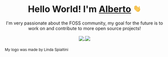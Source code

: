 <h1 align="center">Hello World! I'm <a href="https://albertomosconi.it" >Alberto</a> <img src="https://raw.githubusercontent.com/albertomosconi/albertomosconi/master/wave.gif" width="25px"></h1>

<p align="center">
I'm very passionate about the FOSS community, my goal for the future is to work on and contribute to more open source projects!
</p>
<div align="center">
<a href="https://github.com/albertomosconi" >
<img align="center" src="https://github-readme-stats.vercel.app/api?username=albertomosconi&hide_border=true&custom_title=Profile Stats&hide_rank=true&show_icons=true&hide=prs&count_private=true&disable_animations=true" />
</a>
<a href="https://github.com/albertomosconi?tab=repositories" >
<img align="center" src="https://github-readme-stats.vercel.app/api/top-langs/?username=albertomosconi&layout=compact&hide_border=true" />
</a>
</div>


<sub>My logo was made by Linda Spialtini</sub>
